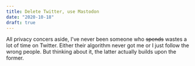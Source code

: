 ```yaml
---
title: Delete Twitter, use Mastodon
date: "2020-10-18"
draft: true
---
```


All privacy concers aside, I've never been someone who ~~spends~~ wastes a lot of time on Twitter. Either their algorithm never got me or I just follow the wrong people. But thinking about it, the latter actually builds upon the former.
